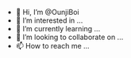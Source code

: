 - 👋 Hi, I’m @OunjiBoi
- 👀 I’m interested in ...
- 🌱 I’m currently learning ...
- 💞️ I’m looking to collaborate on ...
- 📫 How to reach me ...

<!---
OunjiBoi/OunjiBoi is a ✨ special ✨ repository because its `README.md` (this file) appears on your GitHub profile.
You can click the Preview link to take a look at your changes.
--->
